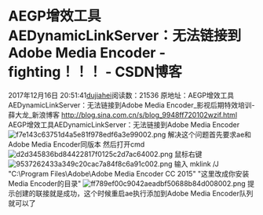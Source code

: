 # AEGP增效工具AEDynamicLinkServer：无法链接到Adobe Media Encoder - fighting！！！ - CSDN博客
2017年12月16日 20:51:41[dujiahei](https://me.csdn.net/dujiahei)阅读数：21536
原地址：AEGP增效工具AEDynamicLinkServer：无法链接到Adobe Media Encoder_影视后期特效培训-薛大龙_新浪博客 http://blog.sina.com.cn/s/blog_9948ff720102wzif.html
AEGP增效工具AEDynamicLinkServer：无法链接到Adobe Media Encoder
![f7e143c63751d4a5e81f978edf6a3e99002.png](http://i.xsteach.cn/uploaded/f7/e1/43/f7e143c63751d4a5e81f978edf6a3e99002.png@850w_650h_1l_0e_0r_0sh.png)
解决这个问题首先要求ae和Adobe Media Encoder同版本
然后打开cmd
![d2d345836bd84422817f0125c2d7ac64002.png](http://i.xsteach.cn/uploaded/d2/d3/45/d2d345836bd84422817f0125c2d7ac64002.png@850w_650h_1l_0e_0r_0sh.png)
鼠标右键
![9537262433a349c20cac7a84f8c6a91c002.png](http://i.xsteach.cn/uploaded/95/37/26/9537262433a349c20cac7a84f8c6a91c002.png@850w_650h_1l_0e_0r_0sh.png)
输入
mklink /J "C:\Program Files\Adobe\Adobe Media Encoder CC 2015" "这里改成你安装Media Encoder的目录"
![ff789ef00c9042aeadbf50688b84d008002.png](http://i.xsteach.cn/uploaded/ff/78/9e/ff789ef00c9042aeadbf50688b84d008002.png@850w_650h_1l_0e_0r_0sh.png)
提示创建的联接就是成功，这个时候重启ae执行添加到Adobe Media Encoder队列就可以了
